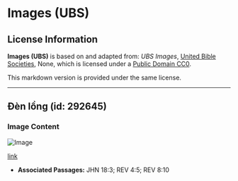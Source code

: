 # Images (UBS)

## License Information

**Images (UBS)** is based on and adapted from: _UBS Images_, [United Bible Societies](https://unitedbiblesocieties.org/), None, which is licensed under a [Public Domain CC0](https://creativecommons.org/public-domain/cc0/).

This markdown version is provided under the same license.



--------------------------------

## Đèn lồng (id: 292645)

### Image Content

![Image](https://cdn.aquifer.bible/aquifer-content/resources/Media/WEB-0474_lantern.jpg)

[link](https://cdn.aquifer.bible/aquifer-content/resources/Media/WEB-0474_lantern.jpg)

* **Associated Passages:** JHN 18:3; REV 4:5; REV 8:10

